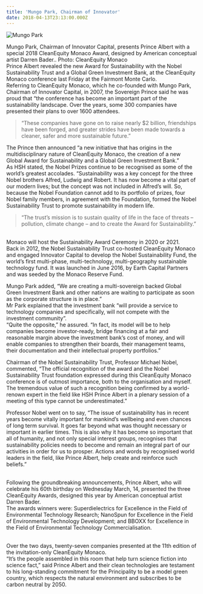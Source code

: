 ```yaml
---
title: 'Mungo Park, Chairman of Innovator'
date: 2018-04-13T23:13:00.000Z
---
```

![Mungo Park](/images/1.jpg "Mungo Park")

Mungo Park, Chairman of Innovator Capital, presents Prince Albert with a special 2018 CleanEquity Monaco Award, designed by American conceptual artist Darren Bader.. Photo: CleanEquity Monaco\
Prince Albert revealed the new Award for Sustainability with the Nobel Sustainability Trust and a Global Green Investment Bank, at the CleanEquity Monaco conference last Friday at the Fairmont Monte Carlo.\
Referring to CleanEquity Monaco, which he co-founded with Mungo Park, Chairman of Innovator Capital, in 2007, the Sovereign Prince said he was proud that “the conference has become an important part of the sustainability landscape. Over the years, some 300 companies have presented their plans to over 1600 attendees.

> “These companies have gone on to raise nearly $2 billion, friendships have been forged, and greater strides have been made towards a cleaner, safer and more sustainable future.”

The Prince then announced “a new initiative that has origins in the multidisciplinary nature of CleanEquity Monaco, the creation of a new Global Award for Sustainability and a Global Green Investment Bank.”\
As HSH stated, the Nobel Prizes continue to be recognised as some of the world’s greatest accolades. “Sustainability was a key concept for the three Nobel brothers Alfred, Ludwig and Robert. It has now become a vital part of our modern lives; but the concept was not included in Alfred’s will. So, because the Nobel Foundation cannot add to its portfolio of prizes, four Nobel family members, in agreement with the Foundation, formed the Nobel Sustainability Trust to promote sustainability in modern life.

> “The trust’s mission is to sustain quality of life in the face of threats – pollution, climate change – and to create the Award for Sustainability.”

\
Monaco will host the Sustainability Award Ceremony in 2020 or 2021.\
Back in 2012, the Nobel Sustainability Trust co-hosted CleanEquity Monaco and engaged Innovator Capital to develop the Nobel Sustainability Fund, the world’s first multi-phase, multi-technology, multi-geography sustainable technology fund. It was launched in June 2016, by Earth Capital Partners and was seeded by the Monaco Reserve Fund.

Mungo Park added, “We are creating a multi-sovereign backed Global Green Investment Bank and other nations are waiting to participate as soon as the corporate structure is in place.”\
Mr Park explained that the investment bank “will provide a service to technology companies and specifically, will not compete with the investment community”.\
“Quite the opposite,” he assured. “In fact, its model will be to help companies become investor-ready, bridge financing at a fair and reasonable margin above the investment bank’s cost of money, and will enable companies to strengthen their boards, their management teams, their documentation and their intellectual property portfolios.”

Chairman of the Nobel Sustainability Trust, Professor Michael Nobel, commented, “The official recognition of the award and the Nobel Sustainability Trust foundation expressed during this CleanEquity Monaco conference is of outmost importance, both to the organisation and myself. The tremendous value of such a recognition being confirmed by a world-renown expert in the field like HSH Prince Albert in a plenary session of a meeting of this type cannot be underestimated.”

Professor Nobel went on to say, “The issue of sustainability has in recent years become vitally important for mankind’s wellbeing and even chances of long term survival. It goes far beyond what was thought necessary or important in earlier times. This is also why it has become so important that all of humanity, and not only special interest groups, recognises that sustainability policies needs to become and remain an integral part of our activities in order for us to prosper. Actions and words by recognised world leaders in the field, like Prince Albert, help create and reinforce such beliefs.”

\
Following the groundbreaking announcements, Prince Albert, who will celebrate his 60th birthday on Wednesday March, 14, presented the three CleanEquity Awards, designed this year by American conceptual artist Darren Bader.\
The awards winners were: Superdielectrics for Excellence in the Field of Environmental Technology Research; NanoSpun for Excellence in the Field of Environmental Technology Development; and BBOXX for Excellence in the Field of Environmental Technology Commercialisation.

\
Over the two days, twenty-seven companies presented at the 11th edition of the invitation-only CleanEquity Monaco.\
“It’s the people assembled in this room that help turn science fiction into science fact,” said Prince Albert and their clean technologies are testament to his long-standing commitment for the Principality to be a model green country, which respects the natural environment and subscribes to be carbon neutral by 2050.
